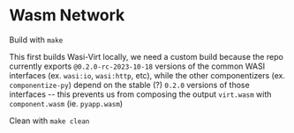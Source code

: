 # Wasm Network

Build with `make`

This first builds Wasi-Virt locally, we need a custom build because the repo currently exports `@0.2.0-rc-2023-10-18` versions of the common WASI interfaces (ex. `wasi:io`, `wasi:http`, etc), while the other componentizers (ex. `componentize-py`) depend on the stable (?) `0.2.0` versions of those interfaces -- this prevents us from composing the output `virt.wasm` with `component.wasm` (ie. `pyapp.wasm`)

Clean with `make clean`
